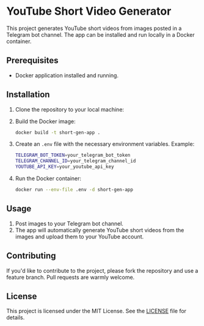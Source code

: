 # YouTube Short Video Generator

This project generates YouTube short videos from images posted in a Telegram bot channel. The app can be installed and run locally in a Docker container.

## Prerequisites

- Docker application installed and running.

## Installation

1. Clone the repository to your local machine:

2. Build the Docker image:
    ```sh
    docker build -t short-gen-app .
    ```

3. Create an `.env` file with the necessary environment variables. Example:
    ```sh
    TELEGRAM_BOT_TOKEN=your_telegram_bot_token
    TELEGRAM_CHANNEL_ID=your_telegram_channel_id
    YOUTUBE_API_KEY=your_youtube_api_key
    ```

4. Run the Docker container:
    ```sh
    docker run --env-file .env -d short-gen-app
    ```

## Usage

1. Post images to your Telegram bot channel.
2. The app will automatically generate YouTube short videos from the images and upload them to your YouTube account.

## Contributing

If you'd like to contribute to the project, please fork the repository and use a feature branch. Pull requests are warmly welcome.

## License

This project is licensed under the MIT License. See the [LICENSE](LICENSE) file for details.

